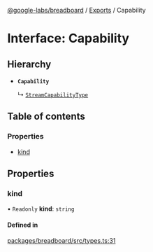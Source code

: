 [@google-labs/breadboard](../README.md) / [Exports](../modules.md) / Capability

# Interface: Capability

## Hierarchy

- **`Capability`**

  ↳ [`StreamCapabilityType`](StreamCapabilityType.md)

## Table of contents

### Properties

- [kind](Capability.md#kind)

## Properties

### kind

• `Readonly` **kind**: `string`

#### Defined in

[packages/breadboard/src/types.ts:31](https://github.com/breadboard-ai/breadboard/blob/5005f139/packages/breadboard/src/types.ts#L31)

